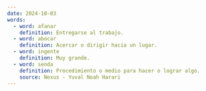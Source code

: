 ```yaml
---
date: 2024-10-03
words:
  - word: afanar
    definition: Entregarse al trabajo.
  - word: abocar
    definition: Acercar o dirigir hacia un lugar.
  - word: ingente
    definition: Muy grande.
  - word: senda
    definition: Procedimiento o medio para hacer o lograr algo.
    source: Nexus - Yuval Noah Harari 
---
```

